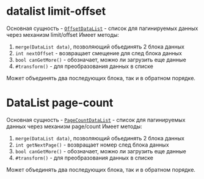 # datalist limit-offset
Основная сущность - [`OffsetDataList`][dl_offset] - список для пагинируемых данных через механизм limit/offset
Имеет методы:
 1. `merge(DataList data)`, позволяющий обьединять 2 блока данных
 2. `int nextOffset` - возвращает смещение для след блока данных
 3. `bool canGetMore()` - обозначает, можно ли загрузить еще данные
 1. `#transform()` - для преобразования данных в списке

Может объединять два последующих блока, так и в обратном порядке.

[dl_offset]: lib/src/datalist_offset.dart

# DataList page-count
Основная сущность - [`PageCountDataList`][dl_pagecount] - список для пагинируемых данных через механизм page/count
Имеет методы:
 1. `merge(DataList data)`, позволяющий обьединять 2 блока данных
 2. `int getNextPage()` - возвращает номер след блока данных
 3. `bool canGetMore()` - обозначает, можно ли загрузить еще данные
 1. `#transform()` - для преобразования данных в списке

Может объединять два последующих блока, так и в обратном порядке.

[dl_pagecount]: lib/src/datalist_pagecount.dart